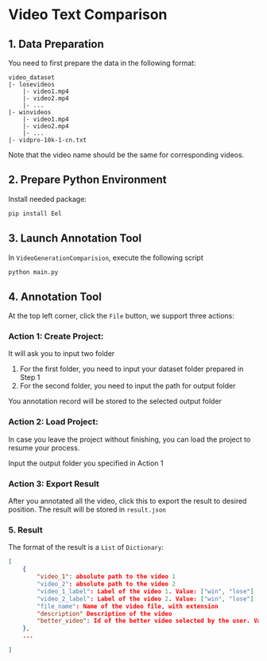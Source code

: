 # Video Text Comparison

## 1. Data Preparation

You need to first prepare the data in the following format:

```
video_dataset
|- losevideos
	|- video1.mp4
	|- video2.mp4
	|- ...
|- winvideos
	|- video1.mp4
	|- video2.mp4
	|- ...
|- vidpro-10k-1-cn.txt
```

Note that the video name should be the same for corresponding videos.

## 2. Prepare Python Environment

Install needed package:

```bash
pip install Eel
```

## 3. Launch Annotation Tool

In `VideoGenerationComparision`, execute the following script

```bash
python main.py
```

## 4. Annotation Tool

At the top left corner, click the `File` button, we support three actions:

### Action 1: Create Project: 

It will ask you to input two folder

1. For the first folder, you need to input your dataset folder prepared in Step 1
2. For the second folder, you need to input the path for output folder

You annotation record will be stored to the selected output folder

 ### Action 2: Load Project:

In case you leave the project without finishing, you can load the project to resume your process.

Input the output folder you specified in Action 1

### Action 3: Export Result

After you annotated all the video, click this to export the result to desired position. The result will be stored in `result.json`

### 5. Result

The format of the result is a `List` of `Dictionary`:

```json
[
	{
		"video_1": absolute path to the video 1
		"video_2": absolute path to the video 2
		"video_1_label": Label of the video 1. Value: ["win", "lose"]
		"video_2_label": Label of the video 2. Value: ["win", "lose"]
		"file_name": Name of the video file, with extension
		"description" Description of the video
		"better_video": Id of the better video selected by the user. Value: [1, 2]
	},
	...

]
```



